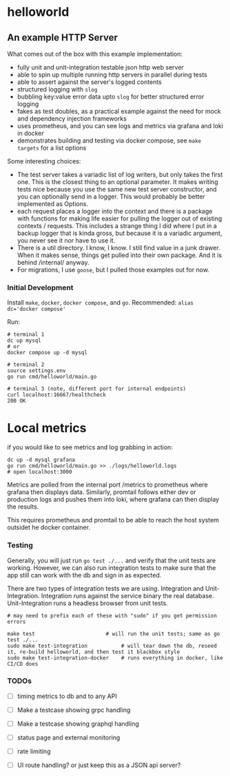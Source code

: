 # helloworld
## An example HTTP Server

What comes out of the box with this example implementation:

  - fully unit and unit-integration testable json http web server
  - able to spin up multiple running http servers in parallel during tests
  - able to assert against the server's logged contents
  - structured logging with `slog`
  - bubbling key:value error data upto `slog` for better structured error logging
  - fakes as test doubles, as a practical example against the need for mock and dependency injection frameworks
  - uses prometheus, and you can see logs and metrics via grafana and loki in docker
  - demonstrates building and testing via docker compose, see `make targets` for a list options
  
Some interesting choices:

  - The test server takes a variadic list of log writers, but only takes the first one. This is the closest thing to an optional parameter. It makes writing tests nice because you use the same new test server constructor, and you can optionally send in a logger. This would probably be better implemented as Options. 
  - each request places a logger into the context and there is a package with functions for making life easier for pulling the logger out of existing contexts / requests. This includes a strange thing I did where I put in a backup logger that is kinda gross, but because it is a variadic argument, you never see it nor have to use it.
  - There is a util directory. I know, I know. I still find value in a junk drawer. When it makes sense, things get pulled into their own package. And it is behind /internal/ anyway.
  - For migrations, I use `goose`, but I pulled those examples out for now.

### Initial Development

Install `make`, `docker`, `docker compose`, and `go`.
Recommended: `alias dc='docker compose'`

Run:
```
# terminal 1
dc up mysql
# or
docker compose up -d mysql

# terminal 2
source settings.env
go run cmd/helloworld/main.go

# terminal 3 (note, different port for internal endpoints)
curl localhost:16667/healthcheck
200 OK
```

# Local metrics

if you would like to see metrics and log grabbing in action:
```
dc up -d mysql grafana
go run cmd/helloworld/main.go >> ./logs/helloworld.logs
# open localhost:3000
```

Metrics are polled from the internal port /metrics to prometheus where grafana then displays data. Similarly, promtail follows either dev or production logs and pushes them into loki, where grafana can then display the results.

This requires prometheus and promtail to be able to reach the host system outsidet he docker container.


### Testing

Generally, you will just run `go test ./...` and verify that the unit tests are working. However, we can also run integration tests to make sure that the app still
can work with the db and sign in as expected.

There are two types of integration tests we are using. Integration and Unit-Integration. Integration runs against the service binary the real database. Unit-Integration runs a headless browser from unit tests.

```
# may need to prefix each of these with "sudo" if you get permission errors

make test                       # will run the unit tests; same as go test ./...
sudo make test-integration           # will tear down the db, reseed it, re-build helloworld, and then test it blackbox style
sudo make test-integration-docker    # runs everything in docker, like CI/CD does
```


### TODOs

 - [ ] timing metrics to db and to any API
 - [ ] Make a testcase showing grpc handling
 - [ ] Make a testcase showing graphql handling
 - [ ] status page and external monitoring
 - [ ] rate limiting
 - [ ] UI route handling? or just keep this as a JSON api server?



